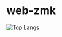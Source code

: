 # web-zmk
 
[![Top Langs](https://github-readme-stats.vercel.app/api/top-langs/?username=WebDeveloperUser&layout=compact)](https://github.com/anuraghazra/github-readme-stats)